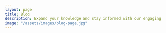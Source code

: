 ```yaml
---
layout: page
title: Blog
description: Expand your knowledge and stay informed with our engaging blog posts.
image: "/assets/images/blog-page.jpg"
---
```


